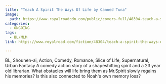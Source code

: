 ```yaml
---
title: "Teach A Spirit The Ways Of Life by Canned Tuna"
image:
  path: https://www.royalroadcdn.com/public/covers-full/48304-teach-a-spirit-the-ways-of-life-bl.jpg
categories:
  - ONGOING
tags:
  - BL/MLM
link: https://www.royalroad.com/fiction/48304/teach-a-spirit-the-ways-of-life-bl

---
```

BL, Shounen-ai, Action, Comedy, Romance, Slice of Life, Supernatural, Urban Fantasy
A comedy action story of a shapeshifting spirit and a 23 year old librarian. What obstacles will life bring them as Mr.Spirit slowly regains his memories? Is this also connected to Noah's own memory loss?

